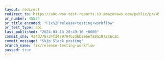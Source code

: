 ```yaml
---
layout: redirect
redirect_to: https://a8c-woo-test-reports.s3.amazonaws.com/public/pr/45534/api/index.html
pr_number: 45534
pr_title_encoded: "Fix%2Frelease+testing+workflow"
pr_test_type: api
last_published: "2024-03-13 20:49:16 +0000"
commit_sha: 434d378724f247979462dbb2e6efa9a1872c6c2b
commit_message: "Skip Slack posting"
branch_name: fix/release-testing-workflow
passed: true
---
```

